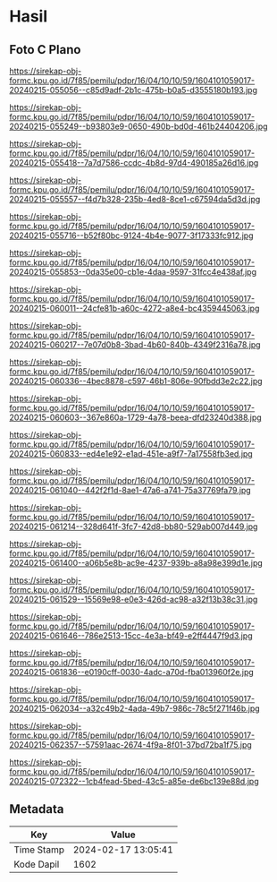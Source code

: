 # Hasil

## Foto C Plano

https://sirekap-obj-formc.kpu.go.id/7f85/pemilu/pdpr/16/04/10/10/59/1604101059017-20240215-055056--c85d9adf-2b1c-475b-b0a5-d3555180b193.jpg

https://sirekap-obj-formc.kpu.go.id/7f85/pemilu/pdpr/16/04/10/10/59/1604101059017-20240215-055249--b93803e9-0650-490b-bd0d-461b24404206.jpg

https://sirekap-obj-formc.kpu.go.id/7f85/pemilu/pdpr/16/04/10/10/59/1604101059017-20240215-055418--7a7d7586-ccdc-4b8d-97d4-490185a26d16.jpg

https://sirekap-obj-formc.kpu.go.id/7f85/pemilu/pdpr/16/04/10/10/59/1604101059017-20240215-055557--f4d7b328-235b-4ed8-8ce1-c67594da5d3d.jpg

https://sirekap-obj-formc.kpu.go.id/7f85/pemilu/pdpr/16/04/10/10/59/1604101059017-20240215-055716--b52f80bc-9124-4b4e-9077-3f17333fc912.jpg

https://sirekap-obj-formc.kpu.go.id/7f85/pemilu/pdpr/16/04/10/10/59/1604101059017-20240215-055853--0da35e00-cb1e-4daa-9597-31fcc4e438af.jpg

https://sirekap-obj-formc.kpu.go.id/7f85/pemilu/pdpr/16/04/10/10/59/1604101059017-20240215-060011--24cfe81b-a60c-4272-a8e4-bc4359445063.jpg

https://sirekap-obj-formc.kpu.go.id/7f85/pemilu/pdpr/16/04/10/10/59/1604101059017-20240215-060217--7e07d0b8-3bad-4b60-840b-4349f2316a78.jpg

https://sirekap-obj-formc.kpu.go.id/7f85/pemilu/pdpr/16/04/10/10/59/1604101059017-20240215-060336--4bec8878-c597-46b1-806e-90fbdd3e2c22.jpg

https://sirekap-obj-formc.kpu.go.id/7f85/pemilu/pdpr/16/04/10/10/59/1604101059017-20240215-060603--367e860a-1729-4a78-beea-dfd23240d388.jpg

https://sirekap-obj-formc.kpu.go.id/7f85/pemilu/pdpr/16/04/10/10/59/1604101059017-20240215-060833--ed4e1e92-e1ad-451e-a9f7-7a17558fb3ed.jpg

https://sirekap-obj-formc.kpu.go.id/7f85/pemilu/pdpr/16/04/10/10/59/1604101059017-20240215-061040--442f2f1d-8ae1-47a6-a741-75a37769fa79.jpg

https://sirekap-obj-formc.kpu.go.id/7f85/pemilu/pdpr/16/04/10/10/59/1604101059017-20240215-061214--328d641f-3fc7-42d8-bb80-529ab007d449.jpg

https://sirekap-obj-formc.kpu.go.id/7f85/pemilu/pdpr/16/04/10/10/59/1604101059017-20240215-061400--a06b5e8b-ac9e-4237-939b-a8a98e399d1e.jpg

https://sirekap-obj-formc.kpu.go.id/7f85/pemilu/pdpr/16/04/10/10/59/1604101059017-20240215-061529--15569e98-e0e3-426d-ac98-a32f13b38c31.jpg

https://sirekap-obj-formc.kpu.go.id/7f85/pemilu/pdpr/16/04/10/10/59/1604101059017-20240215-061646--786e2513-15cc-4e3a-bf49-e2ff4447f9d3.jpg

https://sirekap-obj-formc.kpu.go.id/7f85/pemilu/pdpr/16/04/10/10/59/1604101059017-20240215-061836--e0190cff-0030-4adc-a70d-fba013960f2e.jpg

https://sirekap-obj-formc.kpu.go.id/7f85/pemilu/pdpr/16/04/10/10/59/1604101059017-20240215-062034--a32c49b2-4ada-49b7-986c-78c5f271f46b.jpg

https://sirekap-obj-formc.kpu.go.id/7f85/pemilu/pdpr/16/04/10/10/59/1604101059017-20240215-062357--57591aac-2674-4f9a-8f01-37bd72ba1f75.jpg

https://sirekap-obj-formc.kpu.go.id/7f85/pemilu/pdpr/16/04/10/10/59/1604101059017-20240215-072322--1cb4fead-5bed-43c5-a85e-de6bc139e88d.jpg


## Metadata

| Key        | Value               |
| ---------- | ------------------- |
| Time Stamp | 2024-02-17 13:05:41 |
| Kode Dapil | 1602                |



